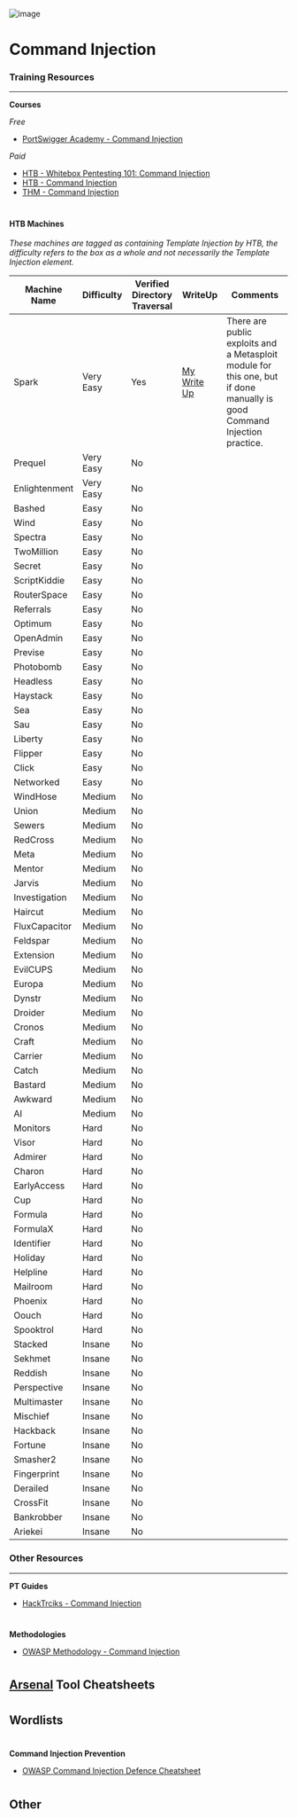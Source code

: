 ![image](https://github.com/user-attachments/assets/8baebb77-9b9e-4876-9547-a20fb8efa7b8)

# Command Injection

### Training Resources
---

**Courses**

*Free*
- [PortSwigger Academy - Command Injection](https://portswigger.net/web-security/os-command-injection)

*Paid*
- [HTB - Whitebox Pentesting 101: Command Injection](https://academy.hackthebox.com/course/preview/whitebox-pentesting-101-command-injection)
- [HTB - Command Injection](https://academy.hackthebox.com/course/preview/command-injections)
- [THM - Command Injection](https://tryhackme.com/r/room/oscommandinjection)

#

#### HTB Machines
*These machines are tagged as containing Template Injection by HTB, the difficulty refers to the box as a whole and not necessarily the Template Injection element.*

| Machine Name | Difficulty | Verified Directory Traversal | WriteUp | Comments |
| -- | -- | -- | -- | -- |
| Spark | Very Easy | Yes | [My Write Up](https://github.com/ThomasRose23/htb_writeups/blob/main/boxes/spark.md) | There are public exploits and a Metasploit module for this one, but if done manually is good Command Injection practice.  |
| Prequel | Very Easy | No | | |
| Enlightenment | Very Easy | No | | |
| Bashed | Easy | No | | |
| Wind | Easy | No | | |
| Spectra | Easy | No | | |
| TwoMillion | Easy | No | | |
| Secret | Easy | No | | |
| ScriptKiddie | Easy | No | | |
| RouterSpace | Easy | No | | |
| Referrals | Easy | No | | |
| Optimum | Easy | No | | |
| OpenAdmin | Easy | No | | |
| Previse | Easy | No | | |
| Photobomb | Easy | No | | |
| Headless | Easy | No | | |
| Haystack | Easy | No | | |
| Sea | Easy | No | | |
| Sau | Easy | No | | |
| Liberty | Easy | No | | |
| Flipper | Easy | No | | |
| Click | Easy | No | | |
| Networked | Easy | No | | |
| WindHose | Medium | No | | |
| Union | Medium | No | | |
| Sewers | Medium | No | | |
| RedCross | Medium | No | | |
| Meta | Medium | No | | |
| Mentor | Medium | No | | |
| Jarvis | Medium | No | | |
| Investigation | Medium | No | | |
| Haircut | Medium | No | | |
| FluxCapacitor | Medium | No | | |
| Feldspar | Medium | No | | |
| Extension | Medium | No | | |
| EvilCUPS | Medium | No | | |
| Europa | Medium | No | | |
| Dynstr | Medium | No | | |
| Droider | Medium | No | | |
| Cronos | Medium | No | | |
| Craft | Medium | No | | |
| Carrier | Medium | No | | |
| Catch | Medium | No | | |
| Bastard | Medium | No | | |
| Awkward | Medium | No | | |
| AI | Medium | No | | |
| Monitors | Hard | No | | |
| Visor | Hard | No | | |
| Admirer | Hard | No | | |
| Charon | Hard | No | | |
| EarlyAccess | Hard | No | | |
| Cup | Hard | No | | |
| Formula | Hard | No | | |
| FormulaX | Hard | No | | |
| Identifier | Hard | No | | |
| Holiday | Hard | No | | |
| Helpline | Hard | No | | |
| Mailroom | Hard | No | | |
| Phoenix | Hard | No | | |
| Oouch | Hard | No | | |
| Spooktrol | Hard | No | | |
| Stacked | Insane | No | | |
| Sekhmet | Insane | No | | |
| Reddish | Insane | No | | |
| Perspective | Insane | No | | |
| Multimaster | Insane | No | | |
| Mischief | Insane | No | | |
| Hackback | Insane | No | | |
| Fortune | Insane | No | | |
| Smasher2 | Insane | No | | |
| Fingerprint | Insane | No | | |
| Derailed | Insane | No | | |
| CrossFit | Insane | No | | |
| Bankrobber | Insane | No | | |
| Ariekei | Insane | No | | |


### Other Resources
---
**PT Guides**
- [HackTrciks - Command Injection](https://book.hacktricks.wiki/en/pentesting-web/command-injection.html)
#
**Methodologies**
- [OWASP Methodology - Command Injection](https://owasp.org/www-project-web-security-testing-guide/stable/4-Web_Application_Security_Testing/07-Input_Validation_Testing/12-Testing_for_Command_Injection)
#
**[Arsenal](https://github.com/Orange-Cyberdefense/arsenal/tree/master) Tool Cheatsheets**
- 
#
**Wordlists**
- 
#
**Command Injection Prevention**
- [OWASP Command Injection Defence Cheatsheet](https://cheatsheetseries.owasp.org/cheatsheets/OS_Command_Injection_Defense_Cheat_Sheet.html)
#
**Other**
- 
